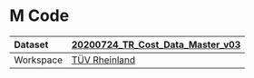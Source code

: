



# M Code

|Dataset|[20200724_TR_Cost_Data_Master_v03](./../20200724_TR_Cost_Data_Master_v03.md)|
| :--- | :--- |
|Workspace|[TÜV Rheinland](../../Workspaces/TÜV-Rheinland.md)|
